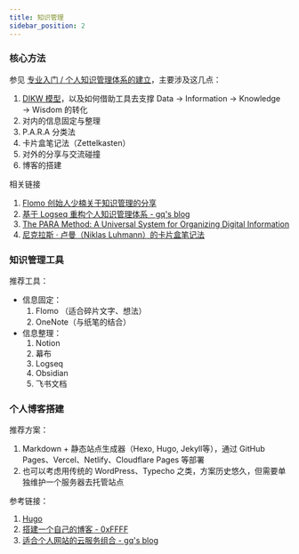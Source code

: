 ```yaml
---
title: 知识管理
sidebar_position: 2
---
```


### 核心方法
参见 [专业入门 / 个人知识管理体系的建立](/getting-started/knowledge-base)，主要涉及这几点：

1. [DIKW 模型](https://wiki.mbalib.com/wiki/DIKW%E6%A8%A1%E5%9E%8B)，以及如何借助工具去支撑 Data → Information → Knowledge → Wisdom 的转化
2. 对内的信息固定与整理
  1. P.A.R.A 分类法
  2. 卡片盒笔记法（Zettelkasten）
3. 对外的分享与交流碰撞
  1. 博客的搭建

相关链接
1. [Flomo 创始人少楠关于知识管理的分享](https://help.flomoapp.com/thinking/pkm.html)
2. [基于 Logseq 重构个人知识管理体系 - gq's blog](https://zgq.ink/posts/knowledge-base-refactoring)
3. [The PARA Method: A Universal System for Organizing Digital Information](https://pmthinking.com/the-para-method-a-universal-system-for-organizing-digital-information)
4. [尼克拉斯 · 卢曼（Niklas Luhmann）的卡片盒笔记法](https://pmthinking.com/zettelkasten)

### 知识管理工具
推荐工具：
- 信息固定：
  1. Flomo （适合碎片文字、想法）
  2. OneNote（与纸笔的结合）
- 信息整理：
  1. Notion
  2. 幕布
  3. Logseq
  4. Obsidian
  5. 飞书文档

### 个人博客搭建

推荐方案：
1. Markdown + 静态站点生成器（Hexo, Hugo, Jekyll等），通过 GitHub Pages、Vercel、Netlify、Cloudflare Pages 等部署
2. 也可以考虑用传统的 WordPress、Typecho 之类，方案历史悠久，但需要单独维护一个服务器去托管站点

参考链接：
1. [Hugo](https://gohugo.io/)
2. [搭建一个自己的博客 - 0xFFFF](https://0xffff.one/d/544)
3. [适合个人网站的云服务组合 - gq's blog](https://zgq.ink/posts/cloud-for-personal-website)
